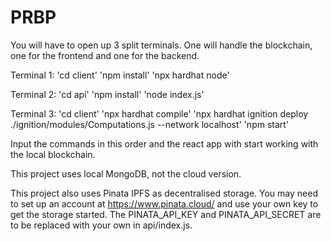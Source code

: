 # PRBP

You will have to open up 3 split terminals. One will handle the blockchain, one for the frontend and one for the backend.

Terminal 1: 'cd client'
            'npm install'
            'npx hardhat node'

Terminal 2: 'cd api'
            'npm install'
            'node index.js'

Terminal 3: 'cd client'
            'npx hardhat compile'
            'npx hardhat ignition deploy ./ignition/modules/Computations.js --network localhost'
            'npm start'

Input the commands in this order and the react app with start working with the local blockchain.

This project uses local MongoDB, not the cloud version.

This project also uses Pinata IPFS as decentralised storage. You may need to set up an account at https://www.pinata.cloud/ and use your own key to get the storage started. The PINATA_API_KEY and PINATA_API_SECRET are to be replaced with your own in api/index.js.